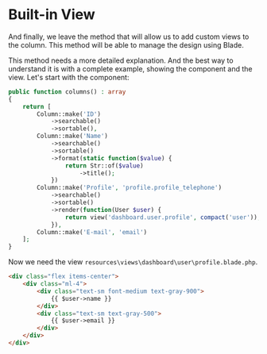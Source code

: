 # Built-in View

And finally, we leave the method that will allow us to add custom views to the column. This method will be able to manage the design using Blade.

This method needs a more detailed explanation. And the best way to understand it is with a complete example, showing the component and the view. Let's start with the component:

```php 
public function columns() : array
{
    return [
        Column::make('ID')
            ->searchable()
            ->sortable(),
        Column::make('Name')
            ->searchable()
            ->sortable()
            ->format(static function($value) {
                return Str::of($value)
                    ->title();
            })
        Column::make('Profile', 'profile.profile_telephone')
            ->searchable()
            ->sortable()
            ->render(function(User $user) {
                return view('dashboard.user.profile', compact('user'));
            }),
        Column::make('E-mail', 'email')
    ];
}
```

Now we need the view `resources\views\dashboard\user\profile.blade.php`.

```html 
<div class="flex items-center">
    <div class="ml-4">
        <div class="text-sm font-medium text-gray-900">
            {{ $user->name }}
        </div>  
        <div class="text-sm text-gray-500">
            {{ $user->email }}
        </div>
    </div>
</div>
```

